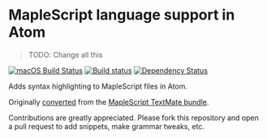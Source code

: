 # MapleScript language support in Atom

> TODO: Change all this

[![macOS Build Status](https://travis-ci.org/atom/language-maplescript.svg?branch=master)](https://travis-ci.org/atom/language-maplescript) [![Build status](https://ci.appveyor.com/api/projects/status/6kd5fs48y5hixde6/branch/master?svg=true)](https://ci.appveyor.com/project/Atom/language-maplescript/branch/master) [![Dependency Status](https://david-dm.org/atom/language-maplescript.svg)](https://david-dm.org/atom/language-maplescript)

Adds syntax highlighting to MapleScript files in Atom.

Originally [converted](http://flight-manual.atom.io/hacking-atom/sections/converting-from-textmate)
from the [MapleScript TextMate bundle](https://github.com/mmcgrana/textmate-maplescript).

Contributions are greatly appreciated. Please fork this repository and open a pull request to add snippets, make grammar tweaks, etc.
